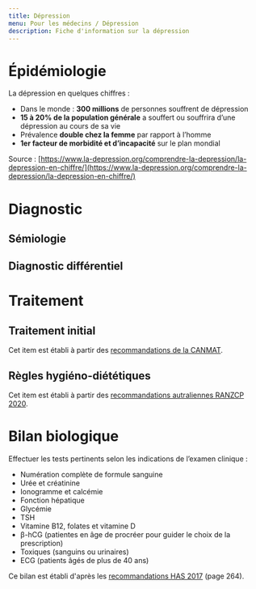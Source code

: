 ```yaml
---
title: Dépression
menu: Pour les médecins / Dépression
description: Fiche d'information sur la dépression
---
```


# Épidémiologie

La dépression en quelques chiffres :

- Dans le monde : **300 millions** de personnes souffrent de dépression
- **15 à 20% de la population générale** a souffert ou souffrira d’une dépression au cours de sa vie
- Prévalence **double chez la femme** par rapport à l’homme
- **1er facteur de morbidité et d’incapacité** sur le plan mondial

Source : [https://www.la-depression.org/comprendre-la-depression/la-depression-en-chiffre/](https://www.la-depression.org/comprendre-la-depression/la-depression-en-chiffre/)

# Diagnostic

## Sémiologie

<object class="schema" type="image/svg+xml" data="{{ ASSET depression/semiologie.svg }}"></object>

## Diagnostic différentiel

<object class="schema" type="image/svg+xml" data="{{ ASSET depression/differentiel.svg }}"></object>

# Traitement

## Traitement initial

<object class="schema" type="image/svg+xml" data="{{ ASSET depression/traitement.svg }}"></object>

Cet item est établi à partir des [recommandations de la CANMAT](https://www.ncbi.nlm.nih.gov/pmc/articles/PMC4994790/).

## Règles hygiéno-diététiques

<object class="schema" type="image/svg+xml" data="{{ ASSET depression/RHD.svg }}"></object>

Cet item est établi à partir des [recommandations autraliennes RANZCP 2020](https://www.ranzcp.org/files/resources/college_statements/clinician/cpg/mood-disorders-cpg-2020.aspx).

# Bilan biologique

Effectuer les tests pertinents selon les indications de l’examen clinique :

- Numération complète de formule sanguine
- Urée et créatinine
- Ionogramme et calcémie
- Fonction hépatique
- Glycémie
- TSH
- Vitamine B12, folates et vitamine D
- β-hCG (patientes en âge de procréer pour guider le choix de la prescription)
- Toxiques (sanguins ou urinaires)
- ECG (patients âgés de plus de 40 ans)

Ce bilan est établi d'après les [recommandations HAS 2017](https://www.has-sante.fr/upload/docs/application/pdf/2017-10/depression_adulte_argumentaire_diagnostic.pdf) (page 264).
